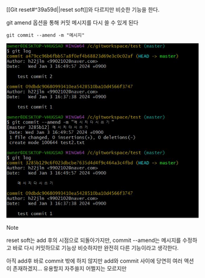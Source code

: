 [[Git reset#^39a59d||reset soft]]와 다르지만 비슷한 기능을 한다.

git amend 옵션을 통해 커밋 메시지를 다시 쓸 수 있게 된다

``git commit --amend -m "메시지"``

![Alt text](image/12.jpg)


> [!NOTE]
> reset soft는 add 후의 시점으로 되돌아가지만, commit --amend는 메시지를 수정하고 바로 다시 커밋하므로 기능상 비슷하지만 완전히 다른 기능이라고 생각한다.
> 
> 아직 add후 바로 commit 밖에 하지 않지만 add와 commit 사이에 당연히 여러 액션이 존재하겠지... 유용할지 자주쓸지 어쩔지는 모르지만


